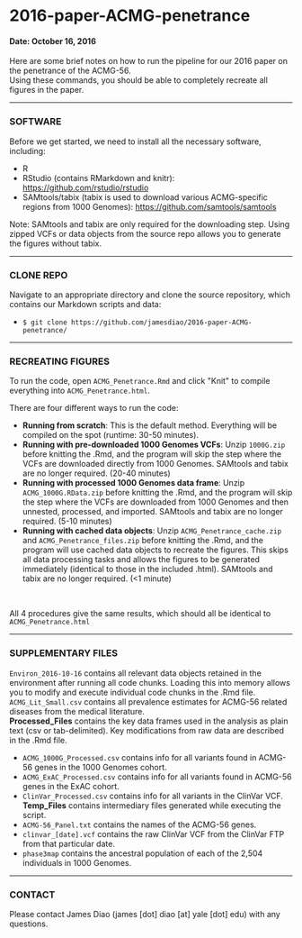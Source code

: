 # 2016-paper-ACMG-penetrance

#### Date: October 16, 2016

Here are some brief notes on how to run the pipeline for our 2016 paper on the penetrance of the ACMG-56. <br />
Using these commands, you should be able to completely recreate all figures in the paper.


-------------------------------------------------------------

### SOFTWARE

Before we get started, we need to install all the necessary software, including:

 - R <br />
 - RStudio (contains RMarkdown and knitr): https://github.com/rstudio/rstudio <br />
 - SAMtools/tabix (tabix is used to download various ACMG-specific regions from 1000 Genomes): https://github.com/samtools/samtools
 
Note: SAMtools and tabix are only required for the downloading step. Using zipped VCFs or data objects from the source repo allows you to generate the figures without tabix. 
 
-------------------------------------------------------------

### CLONE REPO

Navigate to an appropriate directory and clone the source repository, which contains our Markdown scripts and data: <br />
- `$ git clone https://github.com/jamesdiao/2016-paper-ACMG-penetrance/`


-------------------------------------------------------------

### RECREATING FIGURES

To run the code, open `ACMG_Penetrance.Rmd` and click "Knit" to compile everything into `ACMG_Penetrance.html`. 

There are four different ways to run the code: <br />
 - **Running from scratch**: This is the default method. Everything will be compiled on the spot (runtime: 30-50 minutes). <br />
 - **Running with pre-downloaded 1000 Genomes VCFs**: Unzip `1000G.zip` before knitting the .Rmd, and the program will skip the step where the VCFs are downloaded directly from 1000 Genomes. SAMtools and tabix are no longer required. (20-40 minutes) <br />
 - **Running with processed 1000 Genomes data frame**: Unzip `ACMG_1000G.RData.zip` before knitting the .Rmd, and the program will skip the step where the VCFs are downloaded from 1000 Genomes and then unnested, processed, and imported. SAMtools and tabix are no longer required. (5-10 minutes) <br />
 - **Running with cached data objects**: Unzip `ACMG_Penetrance_cache.zip` and `ACMG_Penetrance_files.zip` before knitting the .Rmd, and the program will use cached data objects to recreate the figures. This skips all data processing tasks and allows the figures to be generated immediately (identical to those in the included .html). SAMtools and tabix are no longer required. (<1 minute) <br />
<br />

All 4 procedures give the same results, which should all be identical to `ACMG_Penetrance.html`


-------------------------------------------------------------

### SUPPLEMENTARY FILES 
`Environ_2016-10-16` contains all relevant data objects retained in the environment after running all code chunks. Loading this into memory allows you to modify and execute individual code chunks in the .Rmd file. <br />
`ACMG_Lit_Small.csv` contains all prevalence estimates for ACMG-56 related diseases from the medical literature. <br />
**Processed_Files** contains the key data frames used in the analysis as plain text (csv or tab-delimited). Key modifications from raw data are described in the .Rmd file. <br />
- `ACMG_1000G_Processed.csv` contains info for all variants found in ACMG-56 genes in the 1000 Genomes cohort. <br />
- `ACMG_ExAC_Processed.csv` contains info for all variants found in ACMG-56 genes in the ExAC cohort. <br />
- `ClinVar_Processed.csv` contains info for all variants in the ClinVar VCF. <br />
**Temp_Files** contains intermediary files generated while executing the script. <br />
- `ACMG-56_Panel.txt` contains the names of the ACMG-56 genes. <br />
- `clinvar_[date].vcf` contains the raw ClinVar VCF from the ClinVar FTP from that particular date. <br />
- `phase3map` contains the ancestral population of each of the 2,504 individuals in 1000 Genomes. <br />

-----------------------------------------------------------------

### CONTACT  

Please contact James Diao (james [dot] diao [at] yale [dot] edu) with any questions. 

<br />
<br />
<br />

